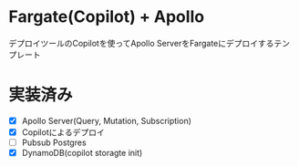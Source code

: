 # Fargate(Copilot) + Apollo
デプロイツールのCopilotを使ってApollo ServerをFargateにデプロイするテンプレート

# 実装済み

- [x] Apollo Server(Query, Mutation, Subscription)
- [x] Copilotによるデプロイ
- [ ] Pubsub Postgres
- [x] DynamoDB(copilot storagte init)